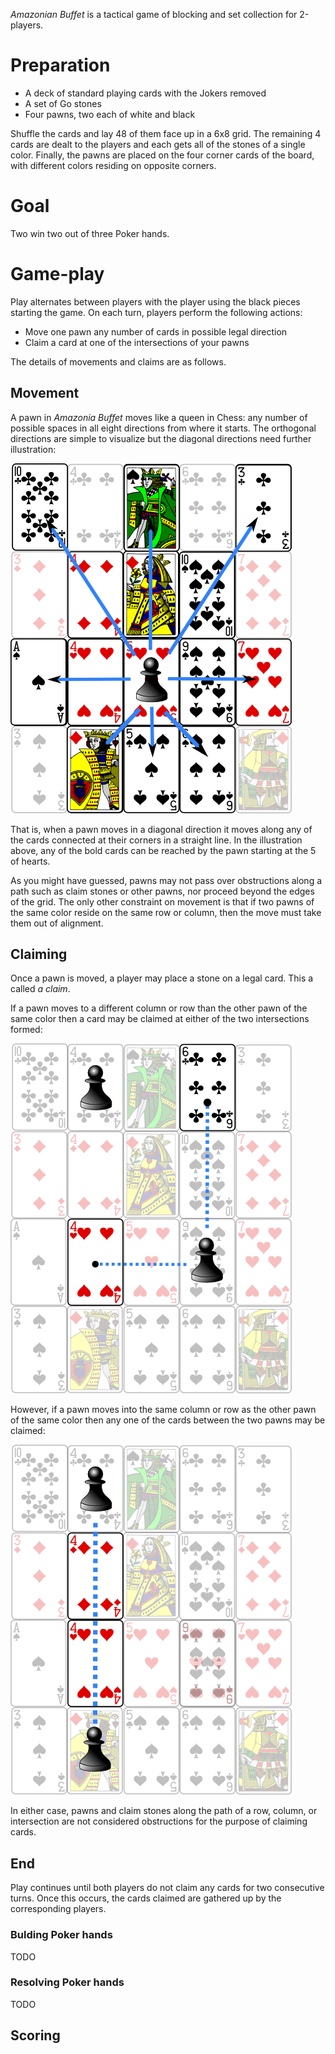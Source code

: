 *Amazonian Buffet* is a tactical game of blocking and set collection for 2-players.

Preparation
===========

 * A deck of standard playing cards with the Jokers removed
 * A set of Go stones
 * Four pawns, two each of white and black

Shuffle the cards and lay 48 of them face up in a 6x8 grid.  The remaining 4 cards are dealt to the players and each gets all of the stones of a single color.  Finally, the pawns are placed on the four corner cards of the board, with different colors residing on opposite corners.

Goal
====

Two win two out of three Poker hands.

Game-play
========

Play alternates between players with the player using the black pieces starting the game.  On each turn, players perform the following actions:

 * Move one pawn any number of cards in possible legal direction
 * Claim a card at one of the intersections of your pawns

The details of movements and claims are as follows.

Movement
--------

A pawn in *Amazonia Buffet* moves like a queen in Chess: any number of possible spaces in all eight directions from where it starts.  The orthogonal directions are simple to visualize but the diagonal directions need further illustration:

![movement](https://raw.githubusercontent.com/fogus/spiel/master/brettspiel/amazonian-buffet/graphics/movement.png)

That is, when a pawn moves in a diagonal direction it moves along any of the cards connected at their corners in a straight line.  In the illustration above, any of the bold cards can be reached by the pawn starting at the 5 of hearts.

As you might have guessed, pawns may not pass over obstructions along a path such as claim stones or other pawns, nor proceed beyond the edges of the grid.  The only other constraint on movement is that if two pawns of the same color reside on the same row or column, then the move must take them out of alignment.

Claiming
--------

Once a pawn is moved, a player may place a stone on a legal card.  This a called *a claim*.

If a pawn moves to a different column or row than the other pawn of the same color then a card may be claimed at either of the two intersections formed:

![claims](https://raw.githubusercontent.com/fogus/spiel/master/brettspiel/amazonian-buffet/graphics/claims.png)

However, if a pawn moves into the same column or row as the other pawn of the same color then any one of the cards between the two pawns may be claimed:

![claims-line](https://raw.githubusercontent.com/fogus/spiel/master/brettspiel/amazonian-buffet/graphics/claims-line.png)

In either case, pawns and claim stones along the path of a row, column, or intersection are not considered obstructions for the purpose of claiming cards.

End
----

Play continues until both players do not claim any cards for two consecutive turns.  Once this occurs, the cards claimed are gathered up by the corresponding players.

### Bulding Poker hands

TODO

### Resolving Poker hands

TODO

Scoring
-------

